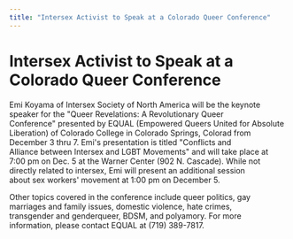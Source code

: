```yaml
---
title: "Intersex Activist to Speak at a Colorado Queer Conference"
---
```


# Intersex Activist to Speak at a Colorado Queer Conference

  


  
Emi Koyama of Intersex Society of North America will be the keynote  
speaker for the "Queer Revelations: A Revolutionary Queer  
Conference" presented by EQUAL (Empowered Queers United for Absolute  
Liberation) of Colorado College in Colorado Springs, Colorad from  
December 3 thru 7. Emi's presentation is titled "Conflicts and  
Alliance between Intersex and LGBT Movements" and will take place at  
7:00 pm on Dec. 5 at the Warner Center (902 N. Cascade). While not  
directly related to intersex, Emi will present an additional session  
about sex workers' movement at 1:00 pm on December 5.  


  
Other topics covered in the conference include queer politics, gay  
marriages and family issues, domestic violence, hate crimes,  
transgender and genderqueer, BDSM, and polyamory. For more  
information, please contact EQUAL at (719) 389-7817.